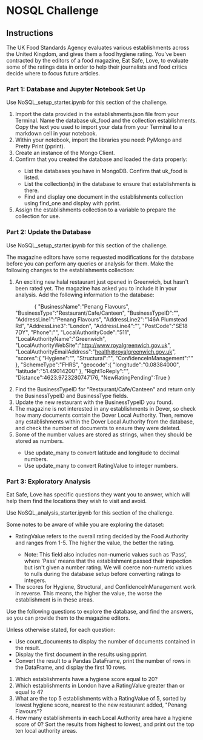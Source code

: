 # NOSQL Challenge

<h2>Instructions</h2>
<p>The UK Food Standards Agency evaluates various establishments across the United Kingdom, and gives them a food hygiene rating. You've been contracted by the editors of a food magazine, Eat Safe, Love, to evaluate some of the ratings data in order to help their journalists and food critics decide where to focus future articles.</p>

<h3>Part 1: Database and Jupyter Notebook Set Up</h3>
<p>Use NoSQL_setup_starter.ipynb for this section of the challenge.</p>

<ol>
<li>Import the data provided in the establishments.json file from your Terminal. Name the database uk_food and the collection establishments. Copy the text you used to import your data from your Terminal to a markdown cell in your notebook.</li>
<li>Within your notebook, import the libraries you need: PyMongo and Pretty Print (pprint).</li>

<li>Create an instance of the Mongo Client.</li>

<li>Confirm that you created the database and loaded the data properly:</li>
    <ul>
    <li>List the databases you have in MongoDB. Confirm that uk_food is listed.</li>
    <li>List the collection(s) in the database to ensure that establishments is there.</li>
    <li>Find and display one document in the establishments collection using find_one and display with pprint.</li>
    </ul>
<li>Assign the establishments collection to a variable to prepare the collection for use.</li>
</ol>

<h3>Part 2: Update the Database</h3>
<p>Use NoSQL_setup_starter.ipynb for this section of the challenge.

The magazine editors have some requested modifications for the database before you can perform any queries or analysis for them. Make the following changes to the establishments collection:</p>

<ol>
<li>An exciting new halal restaurant just opened in Greenwich, but hasn't been rated yet. The magazine has asked you to include it in your analysis. Add the following information to the database:</li>

<span style="bgcolor: grey; margin: 50px;">{
        "BusinessName":"Penang Flavours",
        "BusinessType":"Restaurant/Cafe/Canteen",
        "BusinessTypeID":"",
        "AddressLine1":"Penang Flavours",
        "AddressLine2":"146A Plumstead Rd",
        "AddressLine3":"London",
        "AddressLine4":"",
        "PostCode":"SE18 7DY",
        "Phone":"",
        "LocalAuthorityCode":"511",
        "LocalAuthorityName":"Greenwich",
        "LocalAuthorityWebSite":"http://www.royalgreenwich.gov.uk",
        "LocalAuthorityEmailAddress":"health@royalgreenwich.gov.uk",
        "scores":{
            "Hygiene":"",
            "Structural":"",
            "ConfidenceInManagement":""
        },
        "SchemeType":"FHRS",
        "geocode":{
            "longitude":"0.08384000",
            "latitude":"51.49014200"
        },
        "RightToReply":"",
        "Distance":4623.9723280747176,
        "NewRatingPending":True
    }</span>

<li>Find the BusinessTypeID for "Restaurant/Cafe/Canteen" and return only the BusinessTypeID and BusinessType fields.</li>
<li>Update the new restaurant with the BusinessTypeID you found.</li>
<li>The magazine is not interested in any establishments in Dover, so check how many documents contain the Dover Local Authority. Then, remove any establishments within the Dover Local Authority from the database, and check the number of documents to ensure they were deleted.</li>
<li>Some of the number values are stored as strings, when they should be stored as numbers.</li>
    <ul>
    <li>Use update_many to convert latitude and longitude to decimal numbers.</li>
    <li>Use update_many to convert RatingValue to integer numbers.</li>
    </ul>
</ol>

<h3>Part 3: Exploratory Analysis</h3>
<p>Eat Safe, Love has specific questions they want you to answer, which will help them find the locations they wish to visit and avoid.

Use NoSQL_analysis_starter.ipynb for this section of the challenge.<p>

Some notes to be aware of while you are exploring the dataset:
    <ul>
    <li>RatingValue refers to the overall rating decided by the Food Authority and ranges from 1-5. The higher the value, the better the rating.</li>
        <ul>
        <li>Note: This field also includes non-numeric values such as 'Pass', where 'Pass' means that the establishment passed their inspection but isn't given a number rating. We will coerce non-numeric values to nulls during the database setup before converting ratings to integers.</li>
        </ul>
    <li>The scores for Hygiene, Structural, and ConfidenceInManagement work in reverse. This means, the higher the value, the worse the establishment is in these areas.</li>
    </ul>
    
<p>Use the following questions to explore the database, and find the answers, so you can provide them to the magazine editors.</p>

Unless otherwise stated, for each question:
    <ul>
    <li>Use count_documents to display the number of documents contained in the result.</li>
    <li>Display the first document in the results using pprint.</li>
    <li>Convert the result to a Pandas DataFrame, print the number of rows in the DataFrame, and display the first 10 rows.</li>
    </ul>
<ol>   
<li>Which establishments have a hygiene score equal to 20?</li>
<li>Which establishments in London have a RatingValue greater than or equal to 4?</li>
<li>What are the top 5 establishments with a RatingValue of 5, sorted by lowest hygiene score, nearest to the new restaurant added, "Penang Flavours"?</li>
<li>How many establishments in each Local Authority area have a hygiene score of 0? Sort the results from highest to lowest, and print out the top ten local authority areas.</li>
</ol>